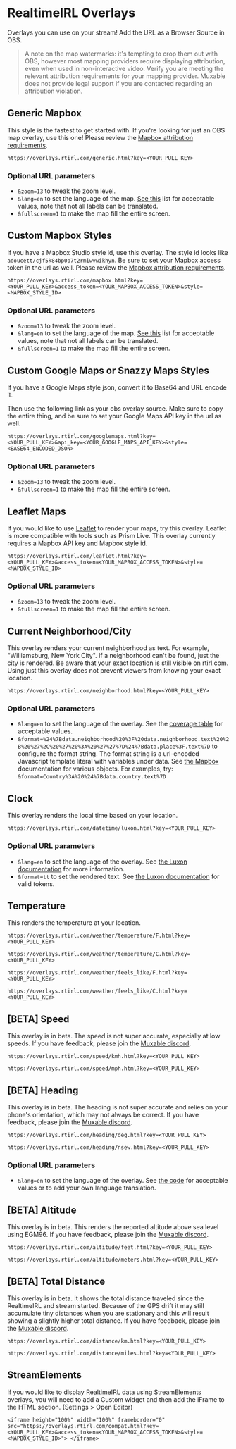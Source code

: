 # RealtimeIRL Overlays

Overlays you can use on your stream! Add the URL as a Browser Source in OBS.

> A note on the map watermarks: it's tempting to crop them out with OBS, however most mapping providers require displaying attribution, even when used in non-interactive video. Verify you are meeting the relevant attribution requirements for your mapping provider. Muxable does not provide legal support if you are contacted regarding an attribution violation.

## Generic Mapbox

This style is the fastest to get started with. If you're looking for just an OBS map overlay, use this one! Please review the [Mapbox attribution requirements](https://docs.mapbox.com/help/getting-started/attribution/#static--print).

`https://overlays.rtirl.com/generic.html?key=<YOUR_PULL_KEY>`

### Optional URL parameters

- `&zoom=13` to tweak the zoom level.
- `&lang=en` to set the language of the map. [See this](https://github.com/mapbox/mapbox-gl-language/blob/master/index.js#L37) list for acceptable values, note that not all labels can be translated.
- `&fullscreen=1` to make the map fill the entire screen.

## Custom Mapbox Styles

If you have a Mapbox Studio style id, use this overlay. The style id looks like `adoucett/cjf5k84bp0p7t2rmiwvwikhyn`. Be sure to set your Mapbox access token in the url as well. Please review the [Mapbox attribution requirements](https://docs.mapbox.com/help/getting-started/attribution/#static--print).

`https://overlays.rtirl.com/mapbox.html?key=<YOUR_PULL_KEY>&access_token=<YOUR_MAPBOX_ACCESS_TOKEN>&style=<MAPBOX_STYLE_ID>`

### Optional URL parameters

- `&zoom=13` to tweak the zoom level.
- `&lang=en` to set the language of the map. [See this](https://github.com/mapbox/mapbox-gl-language/blob/master/index.js#L37) list for acceptable values, note that not all labels can be translated.
- `&fullscreen=1` to make the map fill the entire screen.

## Custom Google Maps or Snazzy Maps Styles

If you have a Google Maps style json, convert it to Base64 and URL encode it.

Then use the following link as your obs overlay source. Make sure to copy the entire thing, and be sure to set your Google Maps API key in the url as well.

`https://overlays.rtirl.com/googlemaps.html?key=<YOUR_PULL_KEY>&api_key=<YOUR_GOOGLE_MAPS_API_KEY>&style=<BASE64_ENCODED_JSON>`

### Optional URL parameters

- `&zoom=13` to tweak the zoom level.
- `&fullscreen=1` to make the map fill the entire screen.

## Leaflet Maps

If you would like to use [Leaflet](https://leafletjs.com/) to render your maps, try this overlay. Leaflet is more compatible with tools such as Prism Live. This overlay currently requires a Mapbox API key and Mapbox style id.

`https://overlays.rtirl.com/leaflet.html?key=<YOUR_PULL_KEY>&access_token=<YOUR_MAPBOX_ACCESS_TOKEN>&style=<MAPBOX_STYLE_ID>`

### Optional URL parameters

- `&zoom=13` to tweak the zoom level.
- `&fullscreen=1` to make the map fill the entire screen.

## Current Neighborhood/City

This overlay renders your current neighborhood as text. For example, "Williamsburg, New York City". If a neighborhood can't be found, just the city is rendered. Be aware that your exact location is still visible on rtirl.com. Using just this overlay does not prevent viewers from knowing your exact location.

`https://overlays.rtirl.com/neighborhood.html?key=<YOUR_PULL_KEY>`

### Optional URL parameters

- `&lang=en` to set the language of the overlay. See the [coverage table](https://docs.mapbox.com/api/search/geocoding/#language-coverage) for acceptable values.
- `&format=%24%7Bdata.neighborhood%20%3F%20data.neighborhood.text%20%2B%20%27%2C%20%27%20%3A%20%27%27%7D%24%7Bdata.place%3F.text%7D` to configure the format string. The format string is a url-encoded Javascript template literal with variables under data. See [the Mapbox](https://docs.mapbox.com/api/search/geocoding/#data-types) documentation for various objects. For examples, try: `&format=Country%3A%20%24%7Bdata.country.text%7D`

## Clock

This overlay renders the local time based on your location.

`https://overlays.rtirl.com/datetime/luxon.html?key=<YOUR_PULL_KEY>`

### Optional URL parameters

- `&lang=en` to set the language of the overlay. See [the Luxon documentation](https://moment.github.io/luxon/#/intl) for more information.
- `&format=tt` to set the rendered text. See [the Luxon documentation](https://moment.github.io/luxon/#/formatting?id=table-of-tokens) for valid tokens.

## Temperature

This renders the temperature at your location.

`https://overlays.rtirl.com/weather/temperature/F.html?key=<YOUR_PULL_KEY>`

`https://overlays.rtirl.com/weather/temperature/C.html?key=<YOUR_PULL_KEY>`

`https://overlays.rtirl.com/weather/feels_like/F.html?key=<YOUR_PULL_KEY>`

`https://overlays.rtirl.com/weather/feels_like/C.html?key=<YOUR_PULL_KEY>`

## [BETA] Speed

This overlay is in beta. The speed is not super accurate, especially at low speeds. If you have feedback, please join the [Muxable discord](https://discord.gg/UKHJMQs74u).

`https://overlays.rtirl.com/speed/kmh.html?key=<YOUR_PULL_KEY>` 

`https://overlays.rtirl.com/speed/mph.html?key=<YOUR_PULL_KEY>`

## [BETA] Heading

This overlay is in beta. The heading is not super accurate and relies on your phone's orientation, which may not always be correct. If you have feedback, please join the [Muxable discord](https://discord.gg/UKHJMQs74u).

`https://overlays.rtirl.com/heading/deg.html?key=<YOUR_PULL_KEY>` 

`https://overlays.rtirl.com/heading/nsew.html?key=<YOUR_PULL_KEY>`

### Optional URL parameters

- `&lang=en` to set the language of the overlay. See [the code](https://github.com/muxfd/rtirl-obs/blob/main/public/heading/nsew.html#L7) for acceptable values or to add your own language translation.

## [BETA] Altitude

This overlay is in beta. This renders the reported altitude above sea level using EGM96. If you have feedback, please join the [Muxable discord](https://discord.gg/UKHJMQs74u).

`https://overlays.rtirl.com/altitude/feet.html?key=<YOUR_PULL_KEY>` 

`https://overlays.rtirl.com/altitude/meters.html?key=<YOUR_PULL_KEY>`

## [BETA] Total Distance

This overlay is in beta. It shows the total distance traveled since the RealtimeIRL and stream started. Because of the GPS drift it may still accumulate tiny distances when you are stationary and this will result showing a slightly higher total distance. If you have feedback, please join the [Muxable discord](https://discord.gg/UKHJMQs74u).

`https://overlays.rtirl.com/distance/km.html?key=<YOUR_PULL_KEY>` 

`https://overlays.rtirl.com/distance/miles.html?key=<YOUR_PULL_KEY>`

## StreamElements

If you would like to display RealtimeIRL data using StreamElements overlays, you will need to add a Custom widget and then add the iFrame to the HTML section. (Settings > Open Editor)

`<iframe height="100%" width="100%" frameborder="0" src="https://overlays.rtirl.com/compat.html?key=<YOUR_PULL_KEY>&access_token=<YOUR_MAPBOX_ACCESS_TOKEN>&style=<MAPBOX_STYLE_ID>"> </iframe>`
